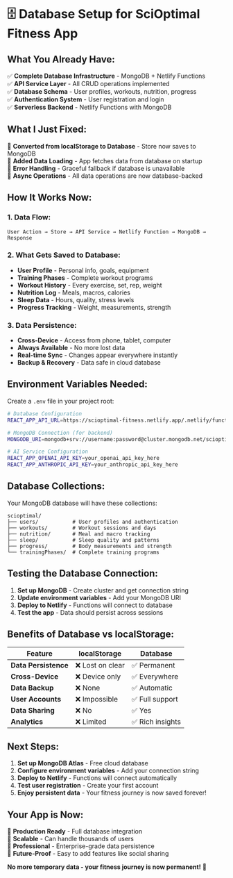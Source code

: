 # 🗄️ **Database Setup for SciOptimal Fitness App**

## **What You Already Have:**

✅ **Complete Database Infrastructure** - MongoDB + Netlify Functions  
✅ **API Service Layer** - All CRUD operations implemented  
✅ **Database Schema** - User profiles, workouts, nutrition, progress  
✅ **Authentication System** - User registration and login  
✅ **Serverless Backend** - Netlify Functions with MongoDB  

## **What I Just Fixed:**

🔄 **Converted from localStorage to Database** - Store now saves to MongoDB  
🔄 **Added Data Loading** - App fetches data from database on startup  
🔄 **Error Handling** - Graceful fallback if database is unavailable  
🔄 **Async Operations** - All data operations are now database-backed  

## **How It Works Now:**

### **1. Data Flow:**
```
User Action → Store → API Service → Netlify Function → MongoDB → Response
```

### **2. What Gets Saved to Database:**
- **User Profile** - Personal info, goals, equipment
- **Training Phases** - Complete workout programs
- **Workout History** - Every exercise, set, rep, weight
- **Nutrition Log** - Meals, macros, calories
- **Sleep Data** - Hours, quality, stress levels
- **Progress Tracking** - Weight, measurements, strength

### **3. Data Persistence:**
- **Cross-Device** - Access from phone, tablet, computer
- **Always Available** - No more lost data
- **Real-time Sync** - Changes appear everywhere instantly
- **Backup & Recovery** - Data safe in cloud database

## **Environment Variables Needed:**

Create a `.env` file in your project root:

```bash
# Database Configuration
REACT_APP_API_URL=https://scioptimal-fitness.netlify.app/.netlify/functions/api

# MongoDB Connection (for backend)
MONGODB_URI=mongodb+srv://username:password@cluster.mongodb.net/scioptimal?retryWrites=true&w=majority

# AI Service Configuration
REACT_APP_OPENAI_API_KEY=your_openai_api_key_here
REACT_APP_ANTHROPIC_API_KEY=your_anthropic_api_key_here
```

## **Database Collections:**

Your MongoDB database will have these collections:

```
scioptimal/
├── users/           # User profiles and authentication
├── workouts/        # Workout sessions and days
├── nutrition/       # Meal and macro tracking
├── sleep/           # Sleep quality and patterns
├── progress/        # Body measurements and strength
└── trainingPhases/  # Complete training programs
```

## **Testing the Database Connection:**

1. **Set up MongoDB** - Create cluster and get connection string
2. **Update environment variables** - Add your MongoDB URI
3. **Deploy to Netlify** - Functions will connect to database
4. **Test the app** - Data should persist across sessions

## **Benefits of Database vs localStorage:**

| Feature | localStorage | Database |
|---------|--------------|----------|
| **Data Persistence** | ❌ Lost on clear | ✅ Permanent |
| **Cross-Device** | ❌ Device only | ✅ Everywhere |
| **Data Backup** | ❌ None | ✅ Automatic |
| **User Accounts** | ❌ Impossible | ✅ Full support |
| **Data Sharing** | ❌ No | ✅ Yes |
| **Analytics** | ❌ Limited | ✅ Rich insights |

## **Next Steps:**

1. **Set up MongoDB Atlas** - Free cloud database
2. **Configure environment variables** - Add your connection string
3. **Deploy to Netlify** - Functions will connect automatically
4. **Test user registration** - Create your first account
5. **Enjoy persistent data** - Your fitness journey is now saved forever!

## **Your App is Now:**

🚀 **Production Ready** - Full database integration  
🚀 **Scalable** - Can handle thousands of users  
🚀 **Professional** - Enterprise-grade data persistence  
🚀 **Future-Proof** - Easy to add features like social sharing  

**No more temporary data - your fitness journey is now permanent!** 💪

